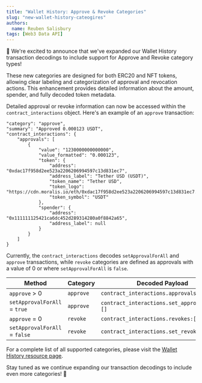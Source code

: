 ```yaml
---
title: "Wallet History: Approve & Revoke Categories"
slug: "new-wallet-history-cateogires"
authors:
  name: Reuben Salisbury
tags: [Web3 Data API]
---
```


🎉 We're excited to announce that we've expanded our Wallet History transaction decodings to include support for Approve and Revoke category types!

These new categories are designed for both ERC20 and NFT tokens, allowing clear labeling and categorization of approval and revocation actions. This enhancement provides detailed information about the amount, spender, and fully decoded token metadata.

Detailed approval or revoke information can now be accessed within the `contract_interactions` object. Here's an example of an `approve` transaction:

```
"category": "approve",
"summary": "Approved 0.000123 USDT",
"contract_interactions": {
    "approvals": [
        {
            "value": "1230000000000000",
            "value_formatted": "0.000123",
            "token": {
                "address": "0xdac17f958d2ee523a2206206994597c13d831ec7",
                "address_label": "Tether USD (USDT)",
                "token_name": "Tether USD",
                "token_logo": "https://cdn.moralis.io/eth/0xdac17f958d2ee523a2206206994597c13d831ec7.png",
                "token_symbol": "USDT"
            },
            "spender": {
                "address": "0x111111125421ca6dc452d289314280a0f8842a65",
                "address_label": null
            }
        }
    ]
}
```

Currently, the `contract_interactions` decodes `setApprovalForAll` and `approve` transactions, while `revoke` categories are defined as approvals with a value of 0 or where `setApprovalForAll` is `false`.

| Method | Category | Decoded Payload |
|-----|------|----|
| `approve` > 0 | `approve` | `contract_interactions.approvals:[]` |
| `setApprovalForAll` = `true` | `approve` | `contract_interactions.set_approvals_all:[]` |
| `approve` = 0 | `revoke` | `contract_interactions.revokes:[]` |
| `setApprovalForAll` = `false` | `revoke` | `contract_interactions.set_revokes_all:[]` |

For a complete list of all supported categories, please visit the [Wallet History resource page](/web3-data-api/evm/wallet-history).

Stay tuned as we continue expanding our transaction decodings to include even more categories! 🚀
